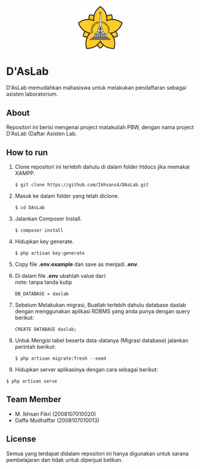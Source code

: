 <p align="center">
   <img src="public\img\icon\uskLogo.png" alt="Logo USK" width="120px">
</p>

# D'AsLab

D'AsLab memudahkan mahasiswa untuk melakukan pendaftaran sebagai asisten laboratorium.

## About

Repositori ini berisi mengenai project matakuliah PBW, dengan nama project D'AsLab (Daftar Asisten Lab.

## How to run

1. Clone repositori ini terlebih dahulu di dalam folder htdocs jika memakai XAMPP.
    ```
    $ git clone https://github.com/Ikhsans4/DAsLab.git
    ```
2. Masuk ke dalam folder yang telah diclone.
    ```
    $ cd DAsLab
    ```
3. Jalankan Composer Install.
    ```
    $ composer install
    ```
4. Hidupkan key generate.
    ```
    $ php artisan key:generate
    ```
5. Copy file **.env.example** dan save as menjadi **.env**.
6. Di dalam file **.env** ubahlah value dari:  
   note: tanpa tanda kutip

    ```
    DB_DATABASE = daslab
    ```

7. Sebelum Melakukan migrasi, Buatlah terlebih dahulu database daslab dengan menggunakan aplikasi RDBMS yang anda punya dengan query berikut:
    ```
    CREATE DATABASE daslab;
    ```
8. Untuk Mengisi tabel beserta data-datanya (Migrasi database) jalankan perintah berikut:
    ```
    $ php artisan migrate:fresh --seed
    ```
9. Hidupkan server aplikasinya dengan cara sebagai berikut:

```
$ php artisan serve
```

## Team Member
-   M. Ikhsan Fikri (2008107010020)
-   Daffa Mudhaffar (2008107010013)

## License

Semua yang terdapat didalam repositori ini hanya digunakan untuk sarana pembelajaran dan tidak untuk diperjual belikan.
